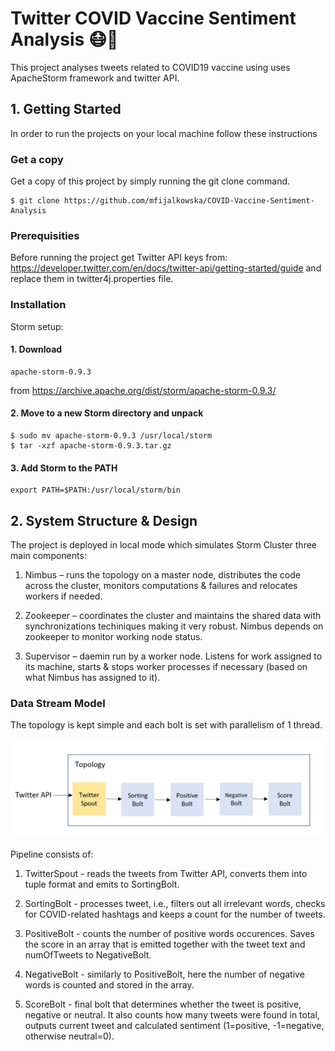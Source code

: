 # Twitter COVID Vaccine Sentiment Analysis :mask::syringe:
This project analyses tweets related to COVID19 vaccine using uses ApacheStorm framework and twitter API.

## 1. Getting Started


In order to run the projects on your local machine follow these instructions

### Get a copy

Get a copy of this project by simply running the git clone command.

``` git
$ git clone https://github.com/mfijalkowska/COVID-Vaccine-Sentiment-Analysis
```

### Prerequisities

Before running the project get Twitter API keys from: https://developer.twitter.com/en/docs/twitter-api/getting-started/guide and replace them in twitter4j.properties file.

### Installation
Storm setup:
#### 1. Download
``` git
apache-storm-0.9.3
```
from https://archive.apache.org/dist/storm/apache-storm-0.9.3/
#### 2. Move to a new Storm directory and unpack
``` git
$ sudo mv apache-storm-0.9.3 /usr/local/storm
$ tar -xzf apache-storm-0.9.3.tar.gz 
```
#### 3. Add Storm to the PATH
``` git
export PATH=$PATH:/usr/local/storm/bin
```
##  2. System Structure &#38; Design
The project is deployed in local mode which simulates Storm Cluster three main components:
 1. Nimbus – runs the topology on a master node, distributes the code across the cluster, monitors computations &#38; failures and relocates workers if needed.

 2. Zookeeper – coordinates the cluster and maintains the shared data with synchronizations techiniques making it very robust. Nimbus depends on zookeeper to monitor working node status.
 
 3. Supervisor – daemin run by a worker node. Listens for
work assigned to its machine, starts & stops worker processes if necessary (based on what Nimbus has assigned
to it). 

### Data Stream Model
The topology is kept simple and each bolt is set with parallelism of 1 thread.

![picture alt](media/topology.png)

Pipeline consists of:
1. TwitterSpout - reads the tweets from Twitter
API, converts them into tuple format and emits to SortingBolt.

2. SortingBolt - processes tweet, i.e., filters out all irrelevant words, checks for COVID-related hashtags and keeps a count for the number of tweets.

3. PositiveBolt - counts the number of positive words
occurences. Saves the score in an array that is emitted together with the tweet text and numOfTweets to
NegativeBolt.

4. NegativeBolt - similarly to PositiveBolt, here the
number of negative words is counted and stored in the
array.

5. ScoreBolt - final bolt that determines whether the
tweet is positive, negative or neutral. It also counts how
many tweets were found in total, outputs current tweet
and calculated sentiment (1=positive, -1=negative, otherwise neutral=0).
